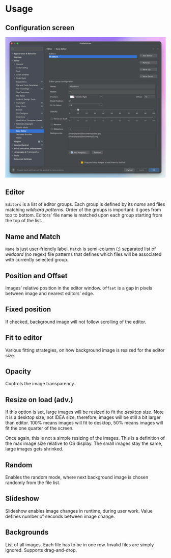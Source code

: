 # Usage

## Configuration screen

![](SexyEditorSettings.png)

## Editor

`Editors` is a list of editor groups. Each group is defined by its _name_ and files matching _wildcard patterns_. Order of the groups is important: it goes from top to bottom. Editors' file name is matched upon each group starting from the top of the list.

## Name and Match

`Name` is just user-friendly label. `Match` is semi-column (;) separated list of _wildcard_ (no regex) file patterns that defines which files will be associated with currently selected group.

## Position and Offset

Images' relative position in the editor window. `Offset` is a gap in pixels between image and nearest editors' edge.

## Fixed position

If checked, background image will not follow scrolling of the editor.

## Fit to editor

Various fitting strategies, on how background image is resized for the editor size.

## Opacity

Controls the image transparency.

## Resize on load (adv.)

If this option is set, large images will be resized to fit the _desktop_ size. Note it is a desktop size, not IDEA size, therefore, images will be still a bit larger than editor. 100% means images will fit to desktop, 50% means images will fit the one quarter of the screen.

Once again, this is not a simple resizing of the images. This is a definition of the max image size relative to OS display. The small images stay the same, large images gets shrinked.

## Random

Enables the random mode, where next background image is chosen randomly from the file list.

## Slideshow

Slideshow enables image changes in runtime, during user work. Value defines number of seconds between image change.

## Backgrounds

List of all images. Each file has to be in one row. Invalid files are simply ignored. Supports drag-and-drop.